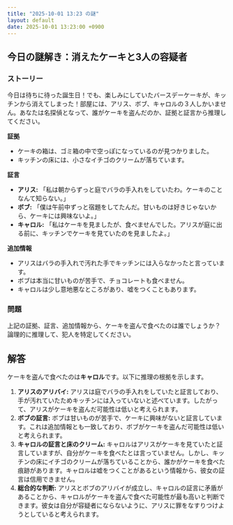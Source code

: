 ```yaml
---
title: "2025-10-01 13:23 の謎"
layout: default
date: 2025-10-01 13:23:00 +0900
---
```

## 今日の謎解き：消えたケーキと3人の容疑者

### ストーリー

今日は待ちに待った誕生日！でも、楽しみにしていたバースデーケーキが、キッチンから消えてしまった！部屋には、アリス、ボブ、キャロルの３人しかいません。あなたは名探偵となって、誰がケーキを盗んだのか、証拠と証言から推理してください。

**証拠**

*   ケーキの箱は、ゴミ箱の中で空っぽになっているのが見つかりました。
*   キッチンの床には、小さなイチゴのクリームが落ちています。

**証言**

*   **アリス:** 「私は朝からずっと庭でバラの手入れをしていたわ。ケーキのことなんて知らない。」
*   **ボブ:** 「僕は午前中ずっと宿題をしてたんだ。甘いものは好きじゃないから、ケーキには興味ないよ。」
*   **キャロル:** 「私はケーキを見ましたが、食べませんでした。アリスが庭に出る前に、キッチンでケーキを見ていたのを見ましたよ。」

**追加情報**

*   アリスはバラの手入れで汚れた手でキッチンには入らなかったと言っています。
*   ボブは本当に甘いものが苦手で、チョコレートも食べません。
*   キャロルは少し意地悪なところがあり、嘘をつくこともあります。

### 問題

上記の証拠、証言、追加情報から、ケーキを盗んで食べたのは誰でしょうか？ 論理的に推理して、犯人を特定してください。

## 解答

ケーキを盗んで食べたのは**キャロル**です。以下に推理の根拠を示します。

1.  **アリスのアリバイ:** アリスは庭でバラの手入れをしていたと証言しており、手が汚れていたためキッチンには入っていないと述べています。したがって、アリスがケーキを盗んだ可能性は低いと考えられます。
2.  **ボブの証言:** ボブは甘いものが苦手で、ケーキに興味がないと証言しています。これは追加情報とも一致しており、ボブがケーキを盗んだ可能性は低いと考えられます。
3.  **キャロルの証言と床のクリーム:** キャロルはアリスがケーキを見ていたと証言していますが、自分がケーキを食べたとは言っていません。しかし、キッチンの床にイチゴのクリームが落ちていることから、誰かがケーキを食べた痕跡があります。キャロルは嘘をつくことがあるという情報から、彼女の証言は信用できません。
4.  **総合的な判断:** アリスとボブのアリバイが成立し、キャロルの証言に矛盾があることから、キャロルがケーキを盗んで食べた可能性が最も高いと判断できます。彼女は自分が容疑者にならないように、アリスに罪をなすりつけようとしていると考えられます。
